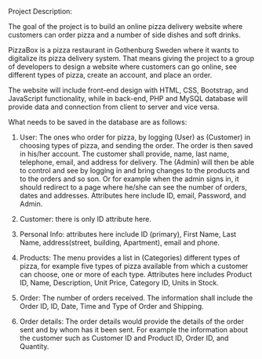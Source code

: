 Project Description: 

The goal of the project is to build an online pizza delivery website where customers can order pizza and a number of side dishes and soft drinks. 

PizzaBox is a pizza restaurant in Gothenburg Sweden where it wants to digitalize its pizza delivery system. That means giving the project to a group of developers to design a website where customers can go online, see different types of pizza, create an account, and place an order. 

The website will include front-end design with HTML, CSS, Bootstrap, and JavaScript functionality, while in back-end, PHP and MySQL database will provide data and connection from client to server and vice versa. 


What needs to be saved in the database are as follows:

1. User: 
The ones who order for pizza, by logging (User) as (Customer)  in choosing types of pizza, and sending the order. The order is then saved in his/her account. The customer shall provide, name, last name, telephone, email, and address for delivery. The (Admin) will then be able to control and see by logging in and bring changes to the products and to the orders and so son. Or for example when the admin signs in, it should redirect to a page where he/she can see the number of orders, dates and addresses. Attributes here include ID, email, Password, and Admin. 


2. Customer: there is only ID attribute here.

3. Personal Info: attributes here include ID (primary), First Name, Last Name, address(street, building, Apartment), email and phone. 

4. Products:
The menu provides a list in (Categories) different types of pizza, for example five types of pizza available from which a customer can choose, one or more of each type. Attributes here includes Product ID, Name, Description, Unit Price, Category ID, Units in Stock.

5. Order:
The number of orders received. The information shall include the Order ID, ID, Date, Time and Type of Order and Shipping. 

6. Order details:
The order details would provide the details of the order sent and by whom has it been sent. For example the information about the customer such as Customer ID and Product ID, Order ID, and Quantity.

 
